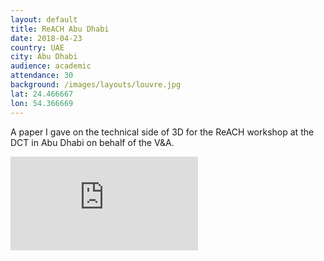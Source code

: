 ```yaml
---
layout: default
title: ReACH Abu Dhabi
date: 2018-04-23
country: UAE
city: Abu Dhabi
audience: academic
attendance: 30
background: /images/layouts/louvre.jpg
lat: 24.466667
lon: 54.366669
---
```

A paper I gave on the technical side of 3D for the ReACH workshop at the DCT in Abu Dhabi on behalf of the V&A.

<div class="embed-responsive embed-responsive-4by3 mb-3">
  <iframe src="https://docs.google.com/presentation/d/e/2PACX-1vTSFUUHkl2hcoHgItp3AdgFdrtc8q1WuY1IwR1kCOd7j2QOtcgT8VYaAaj0lwxr9w/embed?start=false&loop=false&delayms=3000" frameborder="0" class="embed-responsive-item" allowfullscreen="true" mozallowfullscreen="true" webkitallowfullscreen="true"></iframe>
</div>
